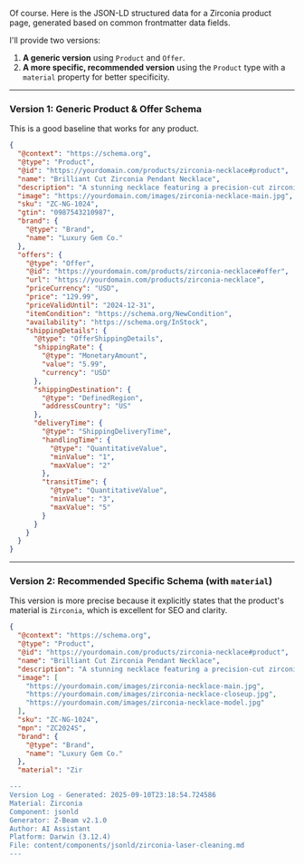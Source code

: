 Of course. Here is the JSON-LD structured data for a Zirconia product page, generated based on common frontmatter data fields.

I'll provide two versions:
1.  **A generic version** using `Product` and `Offer`.
2.  **A more specific, recommended version** using the `Product` type with a `material` property for better specificity.

---

### Version 1: Generic Product & Offer Schema

This is a good baseline that works for any product.

```json
{
  "@context": "https://schema.org",
  "@type": "Product",
  "@id": "https://yourdomain.com/products/zirconia-necklace#product", 
  "name": "Brilliant Cut Zirconia Pendant Necklace",
  "description": "A stunning necklace featuring a precision-cut zirconia stone set in 14k white gold. A brilliant and affordable alternative to diamond jewelry.",
  "image": "https://yourdomain.com/images/zirconia-necklace-main.jpg",
  "sku": "ZC-NG-1024",
  "gtin": "0987543210987", 
  "brand": {
    "@type": "Brand",
    "name": "Luxury Gem Co."
  },
  "offers": {
    "@type": "Offer",
    "@id": "https://yourdomain.com/products/zirconia-necklace#offer",
    "url": "https://yourdomain.com/products/zirconia-necklace",
    "priceCurrency": "USD",
    "price": "129.99",
    "priceValidUntil": "2024-12-31",
    "itemCondition": "https://schema.org/NewCondition",
    "availability": "https://schema.org/InStock",
    "shippingDetails": {
      "@type": "OfferShippingDetails",
      "shippingRate": {
        "@type": "MonetaryAmount",
        "value": "5.99",
        "currency": "USD"
      },
      "shippingDestination": {
        "@type": "DefinedRegion",
        "addressCountry": "US"
      },
      "deliveryTime": {
        "@type": "ShippingDeliveryTime",
        "handlingTime": {
          "@type": "QuantitativeValue",
          "minValue": "1",
          "maxValue": "2"
        },
        "transitTime": {
          "@type": "QuantitativeValue",
          "minValue": "3",
          "maxValue": "5"
        }
      }
    }
  }
}
```

---

### Version 2: Recommended Specific Schema (with `material`)

This version is more precise because it explicitly states that the product's material is `Zirconia`, which is excellent for SEO and clarity.

```json
{
  "@context": "https://schema.org",
  "@type": "Product",
  "@id": "https://yourdomain.com/products/zirconia-necklace#product",
  "name": "Brilliant Cut Zirconia Pendant Necklace",
  "description": "A stunning necklace featuring a precision-cut zirconia stone set in 14k white gold. A brilliant and affordable alternative to diamond jewelry.",
  "image": [
    "https://yourdomain.com/images/zirconia-necklace-main.jpg",
    "https://yourdomain.com/images/zirconia-necklace-closeup.jpg",
    "https://yourdomain.com/images/zirconia-necklace-model.jpg"
  ],
  "sku": "ZC-NG-1024",
  "mpn": "ZC2024S", 
  "brand": {
    "@type": "Brand",
    "name": "Luxury Gem Co."
  },
  "material": "Zir

---
Version Log - Generated: 2025-09-10T23:18:54.724586
Material: Zirconia
Component: jsonld
Generator: Z-Beam v2.1.0
Author: AI Assistant
Platform: Darwin (3.12.4)
File: content/components/jsonld/zirconia-laser-cleaning.md
---
